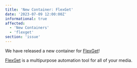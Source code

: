 ```yaml
---
title: 'New Container: FlexGet'
date: '2023-07-09 12:00:00Z'
informational: true
affected:
  - 'New Containers'
  - 'flexget'
section: 'issue'
---
```

We have released a new container for [FlexGet](https://github.com/linuxserver/docker-flexget)!

[FlexGet](https://flexget.com/) is a multipurpose automation tool for all of your media.
